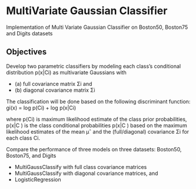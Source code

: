 # MultiVariate Gaussian Classifier
Implementation of Multi Variate Gaussian Classifier on Boston50, Boston75 and Digits datasets

## Objectives
Develop two parametric classifiers by modeling each class’s conditional distribution p(x|Ci) as multivariate Gaussians with 
- (a) full covariance matrix Σi and 
- (b) diagonal covariance matrix Σi

The classification will be done based on the following discriminant function:
gi(x) = log p(Ci) + log p(x|Ci) 

where  p(Ci) is maximum likelihood estimate of the class prior probabilities,  
p(x|C ) is the class conditional probabilities p(x|C ) based on the maximum likelihood estimates of the mean μˆ and the (full/diagonal) covariance Σi for each class Ci. 

Compare the performance of three models on three datasets: Boston50, Boston75, and Digits
- MultiGaussClassify with full class covariance matrices
- MultiGaussClassify with diagonal covariance matrices, and 
- LogisticRegression
